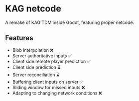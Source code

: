 # KAG netcode

A remake of KAG TDM inside Godot, featuring proper netcode.

## Features
- Blob interpolation ❌
- Server authoritative inputs ✅
- Client side remote player prediction ✅
- Client side prediction ⌛
- Server reconciliation ⌛
- Buffering client inputs on server ✅
- Sliding window for missed inputs ❌
- Adapting to changing network conditions ❌
